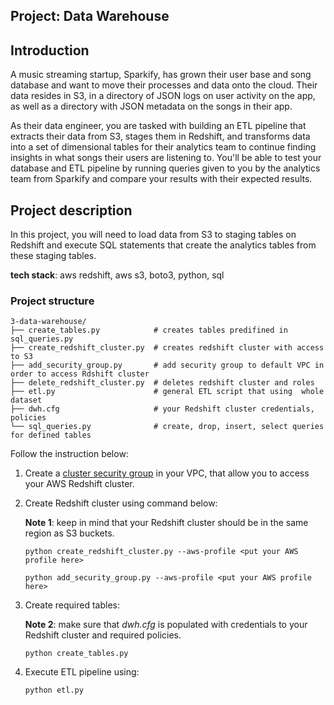 ## Project: Data Warehouse 


## Introduction
A music streaming startup, Sparkify, has grown their user base and song database and want to move their processes and data onto the cloud. Their data resides in S3, in a directory of JSON logs on user activity on the app, as well as a directory with JSON metadata on the songs in their app.

As their data engineer, you are tasked with building an ETL
pipeline that extracts their data from S3, stages them in Redshift, and transforms data 
into a set of dimensional tables for their analytics team to continue finding insights in what songs
their users are listening to. You'll be able to test your database and ETL pipeline by running queries 
given to you by the analytics team from Sparkify and compare your results with their expected results.

## Project description 
In this project, you will need to load data from S3 to staging 
tables on Redshift and execute SQL statements that create the analytics tables from these staging tables.

**tech stack**: aws redshift, aws s3, boto3, python, sql  

### Project structure
    
    3-data-warehouse/
    ├── create_tables.py            # creates tables predifined in sql_queries.py
    ├── create_redshift_cluster.py  # creates redshift cluster with access to S3
    ├── add_security_group.py       # add security group to default VPC in order to access Rdshift cluster 
    ├── delete_redshift_cluster.py  # deletes redshift cluster and roles
    ├── etl.py                      # general ETL script that using  whole dataset
    ├── dwh.cfg                     # your Redshift cluster credentials, policies 
    └── sql_queries.py              # create, drop, insert, select queries for defined tables

Follow the instruction below:

1. Create a [cluster security group](https://docs.aws.amazon.com/redshift/latest/mgmt/manage-security-group-api-cli.html) 
in your VPC, that allow you to access your AWS Redshift cluster. 

2. Create Redshift cluster using command below:

    **Note 1**: keep in mind that your Redshift cluster should be in the same region as S3 buckets.

    ```
    python create_redshift_cluster.py --aws-profile <put your AWS profile here>
    ```   
   
    ```
    python add_security_group.py --aws-profile <put your AWS profile here>
    ```   
   
3. Create required tables: 

    **Note 2**: make sure that *dwh.cfg* is populated with credentials to your Redshift cluster and required policies.

    ```
    python create_tables.py
    ```
   
4. Execute ETL pipeline using:
    ```
    python etl.py
    ```
   

